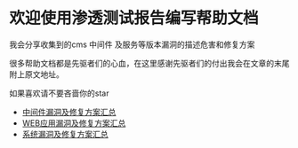 # 欢迎使用渗透测试报告编写帮助文档

我会分享收集到的cms 中间件 及服务等版本漏洞的描述危害和修复方案

很多帮助文档都是先驱者们的心血，在这里感谢先驱者们的付出我会在文章的末尾附上原文地址。

如果喜欢请不要吝啬你的star

- [中间件漏洞及修复方案汇总](中间件/中间件漏洞及修复汇总.md)
- [WEB应用漏洞及修复方案汇总](web应用/WEB应用漏洞及修复汇总.md)
- [系统漏洞及修复方案汇总](system/系统漏洞及修复汇总.md)

